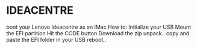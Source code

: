 # IDEACENTRE
boot your Lenovo Ideacentre as an IMac
How to:
Initialize your USB
Mount the EFI partition
Hit the CODE button
Download the zip
unpack..
copy and paste the EFI folder in your USB
reboot..

